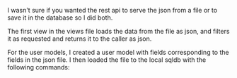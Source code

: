 I wasn't sure if you wanted the rest api to serve the json from a file or to save it in the 
database so I did both.

The first view in the views file loads the data from the file as json, and filters 
it as requested and returns it to the caller as json.

For the user models, I created a user model with fields corresponding to the fields in the
json file. I then loaded the file to the local sqldb with the following commands:


